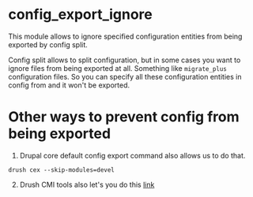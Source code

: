 # config_export_ignore
This module allows to ignore specified configuration entities from being
exported by config split.

Config split allows to split configuration, but in some cases you want to
ignore files from being exported at all.
Something like `migrate_plus` configuration files.
So you can specify all these configuration entities in config from and it
won't be exported.

# Other ways to prevent config from being exported
1. Drupal core default config export command also allows us to do that.

`drush cex --skip-modules=devel`

2. Drush CMI tools also let's you do this [link]


[link]: https://github.com/previousnext/drush_cmi_tools
